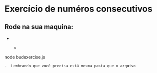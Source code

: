 # Exercício de numéros consecutivos

## Rode na sua maquina:
- - ```
node budexercise.js
```
-  Lembrando que você precisa está mesma pasta que o arquivo

